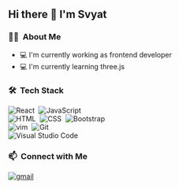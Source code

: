 ## Hi there 👋 I'm Svyat
### 🐱‍👤 &nbsp;About Me
- 💻 I'm currently working as frontend developer
- 💻 I'm currently learning three.js

### 🛠 &nbsp;Tech Stack
![React](https://img.shields.io/badge/-React-141a20?style=flat&logo=react)&nbsp;
![JavaScript](https://img.shields.io/badge/-Javascript-141a20?style=flat&logo=javascript)&nbsp;\
![HTML](https://img.shields.io/badge/-HTML-141a20?style=flat&logo=HTML5)&nbsp;
![CSS](https://img.shields.io/badge/-CSS-141a20?style=flat&logo=CSS3&logoColor=1572B6)&nbsp;
![Bootstrap](https://img.shields.io/badge/-Bootstrap-141a20?style=flat&logo=bootstrap&logoColor=563D7C)&nbsp;\
![vim](https://img.shields.io/badge/-Vim-141a20?style=flat&logo=vim)&nbsp;
![Git](https://img.shields.io/badge/-Git-141a20?style=flat&logo=git)&nbsp;\
![Visual Studio Code](https://img.shields.io/badge/-Visual%20Studio%20Code-141a20?style=flat&logo=visual-studio-code&logoColor=007ACC)&nbsp;

### 📫 &nbsp;Connect with Me
[![gmail](https://img.shields.io/badge/-svyat.kovtun@gmail.com-D14836?style=flat&logo=Gmail&logoColor=white)](mailto:svyat.kovtun@gmail.com)
